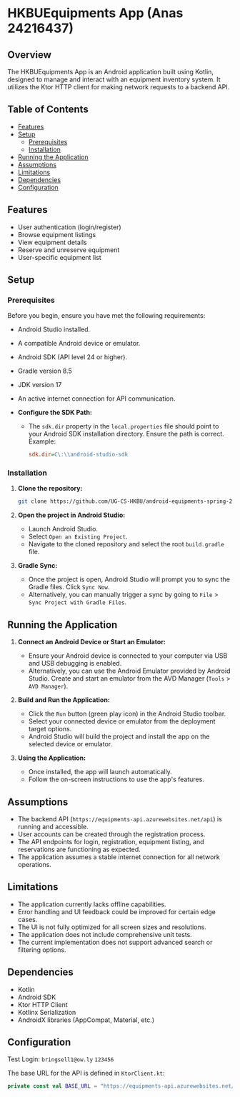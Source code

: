 # HKBUEquipments App (Anas 24216437)

## Overview

The HKBUEquipments App is an Android application built using Kotlin, designed to manage and interact with an equipment inventory system. It utilizes the Ktor HTTP client for making network requests to a backend API.

## Table of Contents

- [Features](#features)
- [Setup](#setup)
  - [Prerequisites](#prerequisites)
  - [Installation](#installation)
- [Running the Application](#running-the-application)
- [Assumptions](#assumptions)
- [Limitations](#limitations)
- [Dependencies](#dependencies)
- [Configuration](#configuration)

## Features

- User authentication (login/register)
- Browse equipment listings
- View equipment details
- Reserve and unreserve equipment
- User-specific equipment list

## Setup

### Prerequisites

Before you begin, ensure you have met the following requirements:

-   Android Studio installed.
-   A compatible Android device or emulator.
-   Android SDK (API level 24 or higher).
-   Gradle version 8.5
-   JDK version 17
-   An active internet connection for API communication.
-   **Configure the SDK Path:**

    *   The `sdk.dir` property in the `local.properties` file should point to your Android SDK installation directory.  Ensure the path is correct.  Example:

        ```ini
        sdk.dir=C\:\\android-studio-sdk
        ```

### Installation

1.  **Clone the repository:**

    ```bash
    git clone https://github.com/UG-CS-HKBU/android-equipments-spring-2025-AnasPlusAnas.git
    ```

2.  **Open the project in Android Studio:**

    -   Launch Android Studio.
    -   Select `Open an Existing Project`.
    -   Navigate to the cloned repository and select the root `build.gradle` file.

3.  **Gradle Sync:**

    -   Once the project is open, Android Studio will prompt you to sync the Gradle files. Click `Sync Now`.
    -   Alternatively, you can manually trigger a sync by going to `File` \> `Sync Project with Gradle Files`.

## Running the Application

1.  **Connect an Android Device or Start an Emulator:**

    -   Ensure your Android device is connected to your computer via USB and USB debugging is enabled.
    -   Alternatively, you can use the Android Emulator provided by Android Studio. Create and start an emulator from the AVD Manager (`Tools` \> `AVD Manager`).

2.  **Build and Run the Application:**

    -   Click the `Run` button (green play icon) in the Android Studio toolbar.
    -   Select your connected device or emulator from the deployment target options.
    -   Android Studio will build the project and install the app on the selected device or emulator.

3.  **Using the Application:**

    -   Once installed, the app will launch automatically.
    -   Follow the on-screen instructions to use the app's features.

## Assumptions

-   The backend API (`https://equipments-api.azurewebsites.net/api`) is running and accessible.
-   User accounts can be created through the registration process.
-   The API endpoints for login, registration, equipment listing, and reservations are functioning as expected.
-   The application assumes a stable internet connection for all network operations.

## Limitations

-   The application currently lacks offline capabilities.
-   Error handling and UI feedback could be improved for certain edge cases.
-   The UI is not fully optimized for all screen sizes and resolutions.
-   The application does not include comprehensive unit tests.
-   The current implementation does not support advanced search or filtering options.

## Dependencies

-   Kotlin
-   Android SDK
-   Ktor HTTP Client
-   Kotlinx Serialization
-   AndroidX libraries (AppCompat, Material, etc.)

## Configuration
Test Login:
`bringsell1@ow.ly`
`123456`

The base URL for the API is defined in `KtorClient.kt`:

```kotlin
private const val BASE_URL = "https://equipments-api.azurewebsites.net/api"
